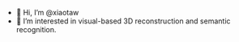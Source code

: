 - 👋 Hi, I’m @xiaotaw
- 👀 I’m interested in visual-based 3D reconstruction and semantic recognition.
<!---
- 🌱 I’m currently learning ...
- 💞️ I’m looking to collaborate on ...
- 📫 How to reach me ...
--->
<!---
xiaotaw/xiaotaw is a ✨ special ✨ repository because its `README.md` (this file) appears on your GitHub profile.
You can click the Preview link to take a look at your changes.
--->
